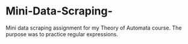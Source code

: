 # Mini-Data-Scraping-
Mini data scraping assignment for my Theory of Automata course. The purpose was to practice regular expressions. 

